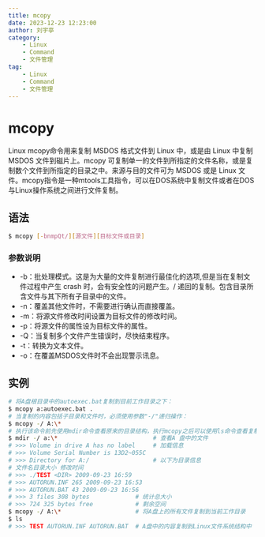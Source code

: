 ```yaml
---
title: mcopy
date: 2023-12-23 12:23:00
author: 刘宇亭
category:
    - Linux
    - Command
    - 文件管理
tag:
    - Linux
    - Command
    - 文件管理
---
```

# mcopy

Linux mcopy命令用来复制 MSDOS 格式文件到 Linux 中，或是由 Linux 中复制 MSDOS 文件到磁片上。mcopy 可复制单一的文件到所指定的文件名称，或是复制数个文件到所指定的目录之中。来源与目的文件可为 MSDOS 或是 Linux 文件。mcopy指令是一种mtools工具指令，可以在DOS系统中复制文件或者在DOS与Linux操作系统之间进行文件复制。

## 语法

```bash
$ mcopy [-bnmpQt/][源文件][目标文件或目录]
```

### 参数说明

- -b：批处理模式。这是为大量的文件复制进行最佳化的选项,但是当在复制文件过程中产生 crash 时，会有安全性的问题产生。/ 递回的复制。包含目录所含文件与其下所有子目录中的文件。
- -n：覆盖其他文件时，不需要进行确认而直接覆盖。
- -m：将源文件修改时间设置为目标文件的修改时间。
- -p：将源文件的属性设为目标文件的属性。
- -Q：当复制多个文件产生错误时，尽快结束程序。
- -t：转换为文本文件。
- -o：在覆盖MSDOS文件时不会出现警示讯息。

## 实例

```bash
# 将A盘根目录中的autoexec.bat复制到目前工作目录之下：
$ mcopy a:autoexec.bat .
# 当复制的内容包括子目录和文件时，必须使用参数"-/"递归操作：
$ mcopy -/ A:\*
# 执行该命令前先使用mdir命令查看原来的目录结构，执行mcopy之后可以使用ls命令查看复制之后Linux系统中的文件结构：
$ mdir -/ a:\*                           # 查看A 盘中的文件  
# >>> Volume in drive A has no label     # 加载信息  
# >>> Volume Serial Number is 13D2~055C  
# >>> Directory for A:/                  # 以下为目录信息  
# 文件名目录大小 修改时间  
# >>> ./TEST <DIR> 2009-09-23 16:59  
# >>> AUTORUN.INF 265 2009-09-23 16:53  
# >>> AUTORUN.BAT 43 2009-09-23 16:56  
# >>> 3 files 308 bytes             # 统计总大小  
# >>> 724 325 bytes free            # 剩余空间  
$ mcopy -/ A:\*                     # 将A盘上的所有文件复制到当前工作目录  
$ ls  
# >>> TEST AUTORUN.INF AUTORUN.BAT  # A盘中的内容复制到Linux文件系统结构中 
```
